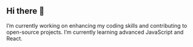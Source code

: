 ## Hi there 👋

I’m currently working on enhancing my coding skills and contributing to open-source projects.
I’m currently learning advanced JavaScript and React.

